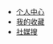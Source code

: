 <!-- - [首页](DOCS/aaa)
- [指南](docs/bbb) -->
- [个人中心](DOCS/user)
- [我的收藏](DOCS/tag)
- [社媒搜](DOCS/socialmedia)